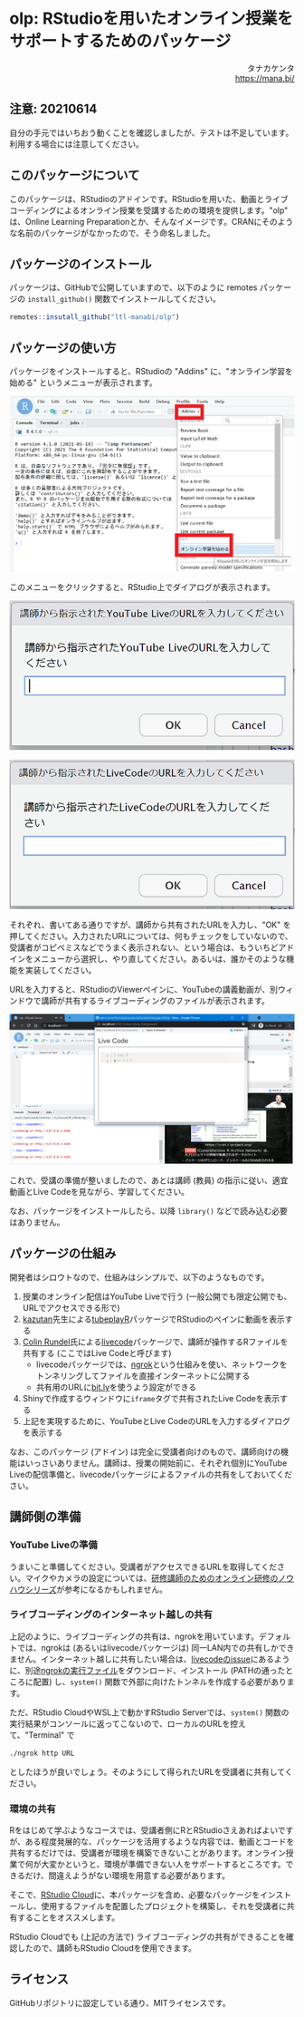 # olp: RStudioを用いたオンライン授業をサポートするためのパッケージ

<div align="right">
タナカケンタ<br />
<a href="https://mana.bi/">https://mana.bi/</a>
</div>

## 注意: 20210614

自分の手元ではいちおう動くことを確認しましたが、テストは不足しています。利用する場合には注意してください。


## このパッケージについて

このパッケージは、RStudioのアドインです。RStudioを用いた、動画とライブコーディングによるオンライン授業を受講するための環境を提供します。"olp" は、Online Learning Preparationとか、そんなイメージです。CRANにそのような名前のパッケージがなかったので、そう命名しました。


## パッケージのインストール

パッケージは、GitHubで公開していますので、以下のように remotes パッケージの `install_github()` 関数でインストールしてください。

```r
remotes::insutall_github("ltl-manabi/olp")
```

## パッケージの使い方

パッケージをインストールすると、RStudioの "Addins" に、"オンライン学習を始める" というメニューが表示されます。

![](./olp_addins.png)

このメニューをクリックすると、RStudio上でダイアログが表示されます。

![](./olp_dialog01.png)

![](./olp_dialog02.png)

それぞれ、書いてある通りですが、講師から共有されたURLを入力し、"OK" を押してください。入力されたURLについては、何もチェックをしていないので、受講者がコピペミスなどでうまく表示されない、という場合は、もういちどアドインをメニューから選択し、やり直してください。あるいは、誰かそのような機能を実装してください。

URLを入力すると、RStudioのViewerペインに、YouTubeの講義動画が、別ウィンドウで講師が共有するライブコーディングのファイルが表示されます。

![](./olp_demo.png)

これで、受講の準備が整いましたので、あとは講師 (教員) の指示に従い、適宜動画とLive Codeを見ながら、学習してください。

なお、パッケージをインストールしたら、以降 `library()` などで読み込む必要はありません。

## パッケージの仕組み

開発者はシロウトなので、仕組みはシンプルで、以下のようなものです。

1. 授業のオンライン配信はYouTube Liveで行う (一般公開でも限定公開でも、URLでアクセスできる形で)
1. [kazutan](https://github.com/kazutan)先生による[tubeplayR](https://github.com/kazutan/tubeplayR)パッケージでRStudioのペインに動画を表示する
1. [Colin Rundel](https://github.com/rundel)氏による[livecode](https://github.com/rundel/livecode)パッケージで、講師が操作するRファイルを共有する (ここではLive Codeと呼びます)
    * livecodeパッケージでは、[ngrok](https://ngrok.com/)という仕組みを使い、ネットワークをトンネリングしてファイルを直接インターネットに公開する
    * 共有用のURLに[bit.ly](https://bitly.com/)を使うよう設定ができる
1. Shinyで作成するウィンドウに`iframe`タグで共有されたLive Codeを表示する
1. 上記を実現するために、YouTubeとLive CodeのURLを入力するダイアログを表示する

なお、このパッケージ (アドイン) は完全に受講者向けのもので、講師向けの機能はいっさいありません。講師は、授業の開始前に、それぞれ個別にYouTube Liveの配信準備と、livecodeパッケージによるファイルの共有をしておいてください。

## 講師側の準備

### YouTube Liveの準備

うまいこと準備してください。受講者がアクセスできるURLを取得してください。マイクやカメラの設定については、[研修講師のためのオンライン研修のノウハウシリーズ](https://mana.bi/wiki.cgi?page=%B8%A6%BD%A4%B9%D6%BB%D5%A4%CE%A4%BF%A4%E1%A4%CE%A5%AA%A5%F3%A5%E9%A5%A4%A5%F3%B8%A6%BD%A4%A4%CE%A5%CE%A5%A6%A5%CF%A5%A6%A5%B7%A5%EA%A1%BC%A5%BA)が参考になるかもしれません。


### ライブコーディングのインターネット越しの共有

上記のように、ライブコーディングの共有は、ngrokを用いています。デフォルトでは、ngrokは (あるいはlivecodeパッケージは) 同一LAN内での共有しかできません。インターネット越しに共有したい場合は、[livecodeのissue](https://github.com/rundel/livecode/issues/8)にあるように、別途[ngrokの実行ファイル](https://ngrok.com/download)をダウンロード、インストール (PATHの通ったところに配置) し、`system()` 関数で外部に向けたトンネルを作成する必要があります。

ただ、RStudio CloudやWSL上で動かすRStudio Serverでは、`system()` 関数の実行結果がコンソールに返ってこないので、ローカルのURLを控えて、"Terminal" で

```bash
./ngrok http URL
```

としたほうが良いでしょう。そのようにして得られたURLを受講者に共有してください。

### 環境の共有

Rをはじめて学ぶようなコースでは、受講者側にRとRStudioさえあればよいですが、ある程度発展的な、パッケージを活用するような内容では、動画とコードを共有するだけでは、受講者が環境を構築できないことがあります。オンライン授業で何が大変かというと、環境が準備できない人をサポートするところです。できるだけ、間違えようがない環境を用意する必要があります。

そこで、[RStudio Cloud](https://rstudio.cloud/)に、本パッケージを含め、必要なパッケージをインストールし、使用するファイルを配置したプロジェクトを構築し、それを受講者に共有することをオススメします。

RStudio Cloudでも (上記の方法で) ライブコーディングの共有ができることを確認したので、講師もRStudio Cloudを使用できます。


## ライセンス
GitHubリポジトリに設定している通り、MITライセンスです。